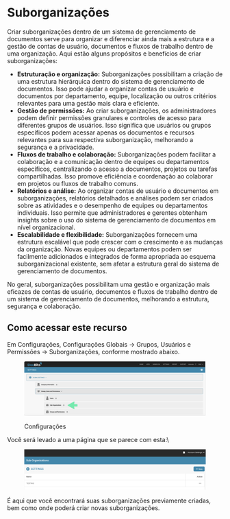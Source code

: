 # Suborganizações

Criar suborganizações dentro de um sistema de gerenciamento de documentos serve para organizar e diferenciar ainda mais a estrutura e a gestão de contas de usuário, documentos e fluxos de trabalho dentro de uma organização. Aqui estão alguns propósitos e benefícios de criar suborganizações:

* **Estruturação e organização:** Suborganizações possibilitam a criação de uma estrutura hierárquica dentro do sistema de gerenciamento de documentos. Isso pode ajudar a organizar contas de usuário e documentos por departamento, equipe, localização ou outros critérios relevantes para uma gestão mais clara e eficiente.
* **Gestão de permissões:** Ao criar suborganizações, os administradores podem definir permissões granulares e controles de acesso para diferentes grupos de usuários. Isso significa que usuários ou grupos específicos podem acessar apenas os documentos e recursos relevantes para sua respectiva suborganização, melhorando a segurança e a privacidade.
* **Fluxos de trabalho e colaboração:** Suborganizações podem facilitar a colaboração e a comunicação dentro de equipes ou departamentos específicos, centralizando o acesso a documentos, projetos ou tarefas compartilhadas. Isso promove eficiência e coordenação ao colaborar em projetos ou fluxos de trabalho comuns.
* **Relatórios e análise:** Ao organizar contas de usuário e documentos em suborganizações, relatórios detalhados e análises podem ser criados sobre as atividades e o desempenho de equipes ou departamentos individuais. Isso permite que administradores e gerentes obtenham insights sobre o uso do sistema de gerenciamento de documentos em nível organizacional.
* **Escalabilidade e flexibilidade:** Suborganizações fornecem uma estrutura escalável que pode crescer com o crescimento e as mudanças da organização. Novas equipes ou departamentos podem ser facilmente adicionados e integrados de forma apropriada ao esquema suborganizacional existente, sem afetar a estrutura geral do sistema de gerenciamento de documentos.

No geral, suborganizações possibilitam uma gestão e organização mais eficazes de contas de usuário, documentos e fluxos de trabalho dentro de um sistema de gerenciamento de documentos, melhorando a estrutura, segurança e colaboração.

## Como acessar este recurso

Em Configurações, Configurações Globais → Grupos, Usuários e Permissões → Suborganizações, conforme mostrado abaixo.

<figure><img src="../../../../../.gitbook/assets/image (56).png" alt=""><figcaption><p>Configurações</p></figcaption></figure>

Você será levado a uma página que se parece com esta:\

<figure><img src="../../../../../.gitbook/assets/image (58).png" alt=""><figcaption></figcaption></figure>

É aqui que você encontrará suas suborganizações previamente criadas, bem como onde poderá criar novas suborganizações.